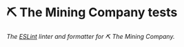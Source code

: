 # ⛏ The Mining Company tests

*The [ESLint](https://eslint.org) linter and formatter for ⛏ The Mining Company.*

